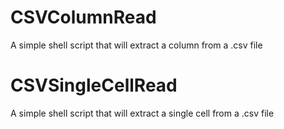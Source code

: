 
# CSVColumnRead
A simple shell script that will extract a column from a .csv file


# CSVSingleCellRead
A simple shell script that will extract a single cell from a .csv file

